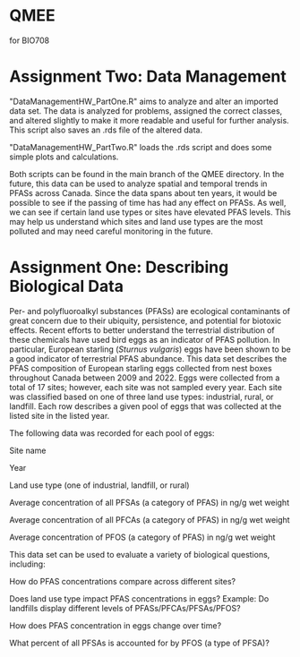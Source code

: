 # QMEE
for BIO708

# Assignment Two: Data Management

"DataManagementHW_PartOne.R" aims to analyze and alter an imported data set. The data is analyzed for problems, assigned the correct classes, and altered slightly to make it more readable and useful for further analysis. This script also saves an .rds file of the altered data.

"DataManagementHW_PartTwo.R" loads the .rds script and does some simple plots and calculations. 

Both scripts can be found in the main branch of the QMEE directory. In the future, this data can be used to analyze spatial and temporal trends in PFASs across Canada. Since the data spans about ten years, it would be possible to see if the passing of time has had any effect on PFASs. As well, we can see if certain land use types or sites have elevated PFAS levels. This may help us understand which sites and land use types are the most polluted and may need careful monitoring in the future. 

# Assignment One: Describing Biological Data

Per- and polyfluoroalkyl substances (PFASs) are ecological contaminants of great concern due to their ubiquity, persistence, and potential for biotoxic effects. Recent efforts to better understand the terrestrial distribution of these chemicals have used bird eggs as an indicator of PFAS pollution. In particular, European starling (_Sturnus vulgaris_) eggs have been shown to be a good indicator of terrestrial PFAS abundance. This data set describes the PFAS composition of European starling eggs collected from nest boxes throughout Canada between 2009 and 2022. Eggs were collected from a total of 17 sites; however, each site was not sampled every year. Each site was classified based on one of three land use types: industrial, rural, or landfill. Each row describes a given pool of eggs that was collected at the listed site in the listed year. 


The following data was recorded for each pool of eggs:
 
  Site name
  
  Year
  
  Land use type (one of industrial, landfill, or rural)
  
  Average concentration of all PFSAs (a category of PFAS) in ng/g wet weight
  
  Average concentration of all PFCAs (a category of PFAS) in ng/g wet weight
  
  Average concentration of PFOS (a category of PFAS) in ng/g wet weight


This data set can be used to evaluate a variety of biological questions, including: 
  
   How do PFAS concentrations compare across different sites? 
   
   Does land use type impact PFAS concentrations in eggs? 
       Example: Do landfills display different levels of PFASs/PFCAs/PFSAs/PFOS? 
   
   How does PFAS concentration in eggs change over time? 
   
   What percent of all PFSAs is accounted for by PFOS (a type of PFSA)? 
   
